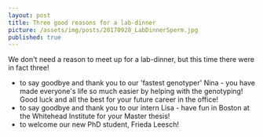 ```yaml
---
layout: post
title: Three good reasons for a lab-dinner
picture: /assets/img/posts/20170928_LabDinnerSperm.jpg
published: true
---
```

We don't need a reason to meet up for a lab-dinner, but this time there were in fact three!
- to say goodbye and thank you to our 'fastest genotyper' Nina - you have made everyone's life so much easier by helping with the genotyping! Good luck and all the best for your future career in the office!
- to say goodbye and thank you to our intern Lisa - have fun in Boston at the Whitehead Institute for your Master thesis!
- to welcome our new PhD student, Frieda Leesch!
